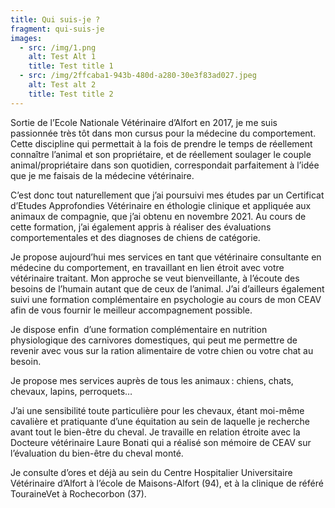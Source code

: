 ```yaml
---
title: Qui suis-je ?
fragment: qui-suis-je
images:
  - src: /img/1.png
    alt: Test Alt 1
    title: Test title 1
  - src: /img/2ffcaba1-943b-480d-a280-30e3f83ad027.jpeg
    alt: Test alt 2
    title: Test title 2
---
```

Sortie de l’Ecole Nationale Vétérinaire d’Alfort en 2017, je me suis passionnée très tôt dans mon cursus pour la médecine du comportement. Cette discipline qui permettait à la fois de prendre le temps de réellement connaître l’animal et son propriétaire, et de réellement soulager le couple animal/propriétaire dans son quotidien, correspondait parfaitement à l’idée que je me faisais de la médecine vétérinaire. 

C’est donc tout naturellement que j’ai poursuivi mes études par un Certificat d’Etudes Approfondies Vétérinaire en éthologie clinique et appliquée aux animaux de compagnie, que j’ai obtenu en novembre 2021. Au cours de cette formation, j’ai également appris à réaliser des évaluations comportementales et des diagnoses de chiens de catégorie. 

Je propose aujourd’hui mes services en tant que vétérinaire consultante en médecine du comportement, en travaillant en lien étroit avec votre vétérinaire traitant. Mon approche se veut bienveillante, à l’écoute des besoins de l’humain autant que de ceux de l’animal. J’ai d’ailleurs également suivi une formation complémentaire en psychologie au cours de mon CEAV afin de vous fournir le meilleur accompagnement possible. 

Je dispose enfin  d’une formation complémentaire en nutrition physiologique des carnivores domestiques, qui peut me permettre de revenir avec vous sur la ration alimentaire de votre chien ou votre chat au besoin.

Je propose mes services auprès de tous les animaux : chiens, chats, chevaux, lapins, perroquets… 

J’ai une sensibilité toute particulière pour les chevaux, étant moi-même cavalière et pratiquante d’une équitation au sein de laquelle je recherche avant tout le bien-être du cheval. Je travaille en relation étroite avec la Docteure vétérinaire Laure Bonati qui a réalisé son mémoire de CEAV sur l’évaluation du bien-être du cheval monté.

Je consulte d’ores et déjà au sein du Centre Hospitalier Universitaire Vétérinaire d’Alfort à l’école de Maisons-Alfort (94), et à la clinique de référé TouraineVet à Rochecorbon (37).
